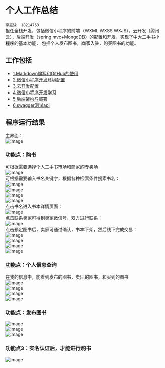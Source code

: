 # 个人工作总结
`李嘉泳  18214753` <br>
  担任全栈开发，包括微信小程序的前端（WXML WXSS WXJS），云开发（腾讯云），后端开发（spring mvc+MongoDB）的配置和开发，实现了中大二手书小程序的基本功能，
包括个人发布图书，商家入驻，购买图书的功能。
## 工作包括
 * [1.Markdown编写和GitHub的使用](https://github.com/resisterdkdk/Mini-Program-for-used-books/blob/master/Workload/Lijiayong_18214753/1_Markdown%E7%BC%96%E5%86%99%E5%92%8CGitHub%E7%9A%84%E4%BD%BF%E7%94%A8.md)  
 * [2.微信小程序开发环境配置](https://github.com/resisterdkdk/Mini-Program-for-used-books/blob/master/Workload/Lijiayong_18214753/2_%E5%BE%AE%E4%BF%A1%E5%B0%8F%E7%A8%8B%E5%BA%8F%E5%BC%80%E5%8F%91%E7%8E%AF%E5%A2%83%E9%85%8D%E7%BD%AE.md)  
 * [3.云开发配置](https://github.com/resisterdkdk/Mini-Program-for-used-books/blob/master/Workload/Lijiayong_18214753/3_%E4%BA%91%E5%BC%80%E5%8F%91%E9%85%8D%E7%BD%AE.md)  
 * [4.微信小程序开发学习](https://github.com/resisterdkdk/Mini-Program-for-used-books/blob/master/Workload/Lijiayong_18214753/4_%E5%BE%AE%E4%BF%A1%E5%B0%8F%E7%A8%8B%E5%BA%8F%E5%BC%80%E5%8F%91%E5%AD%A6%E4%B9%A0.md)
 * [5.后端架构与部署](https://github.com/resisterdkdk/Mini-Program-for-used-books/blob/master/Workload/Lijiayong_18214753/5_%E5%90%8E%E7%AB%AF%E6%9E%B6%E6%9E%84%E5%92%8C%E9%83%A8%E7%BD%B2.md)
 * [6.swagger测试api](https://github.com/resisterdkdk/Mini-Program-for-used-books/blob/master/Workload/Lijiayong_18214753/6_swagger%E6%B5%8B%E8%AF%95api.md)
 
 ## 程序运行结果
 主界面：<br>
 ![image](https://github.com/resisterdkdk/Mini-Program-for-used-books/blob/master/Workload/Lijiayong_18214753/images/pic/show1.png?raw=true)
### 功能点：购书
可根据需要选择个人二手书市场和商家的专卖场<br>
 ![image](https://github.com/resisterdkdk/Mini-Program-for-used-books/blob/master/Workload/Lijiayong_18214753/images/pic/show2.png?raw=true) <br>
 可根据需要输入书名关键字，根据各种检索条件搜索书名：<br>
  ![image](https://github.com/resisterdkdk/Mini-Program-for-used-books/blob/master/Workload/Lijiayong_18214753/images/pic/show3.png?raw=true)<br>
   ![image](https://github.com/resisterdkdk/Mini-Program-for-used-books/blob/master/Workload/Lijiayong_18214753/images/pic/show4.png?raw=true)<br>
   ![image](https://github.com/resisterdkdk/Mini-Program-for-used-books/blob/master/Workload/Lijiayong_18214753/images/pic/show5.png?raw=true)<br>
   ![image](https://github.com/resisterdkdk/Mini-Program-for-used-books/blob/master/Workload/Lijiayong_18214753/images/pic/show6.png?raw=true)<br>
   点击书名进入书本详情页面：<br>
   ![image](https://github.com/resisterdkdk/Mini-Program-for-used-books/blob/master/Workload/Lijiayong_18214753/images/pic/show7.png?raw=true)<br>
   点击联系卖家可得到卖家微信号，双方进行联系：<br>
   ![image](https://github.com/resisterdkdk/Mini-Program-for-used-books/blob/master/Workload/Lijiayong_18214753/images/pic/show8.png?raw=true)<br>
   点击预定图书后，卖家可通过确认，书本下架，然后线下完成交易：<br>
   ![image](https://github.com/resisterdkdk/Mini-Program-for-used-books/blob/master/Workload/Lijiayong_18214753/images/pic/show9.png?raw=true)<br>
   ![image](https://github.com/resisterdkdk/Mini-Program-for-used-books/blob/master/Workload/Lijiayong_18214753/images/pic/show10.png?raw=true)<br>
   ![image](https://github.com/resisterdkdk/Mini-Program-for-used-books/blob/master/Workload/Lijiayong_18214753/images/pic/show11.png?raw=true)<br>
   ![image](https://github.com/resisterdkdk/Mini-Program-for-used-books/blob/master/Workload/Lijiayong_18214753/images/pic/show12.png?raw=true)<br>
### 功能点：个人信息查询
在我的信息中，能看到发布的图书，卖出的图书，和买到的图书<br>
   ![image](https://github.com/resisterdkdk/Mini-Program-for-used-books/blob/master/Workload/Lijiayong_18214753/images/pic/show13.png?raw=true)<br>
   ![image](https://github.com/resisterdkdk/Mini-Program-for-used-books/blob/master/Workload/Lijiayong_18214753/images/pic/show14.png?raw=true)<br>
   ![image](https://github.com/resisterdkdk/Mini-Program-for-used-books/blob/master/Workload/Lijiayong_18214753/images/pic/show15.png?raw=true)<br>
   ![image](https://github.com/resisterdkdk/Mini-Program-for-used-books/blob/master/Workload/Lijiayong_18214753/images/pic/show16.png?raw=true)<br>
   ### 功能点：发布图书
  ![image](https://github.com/resisterdkdk/Mini-Program-for-used-books/blob/master/Workload/Lijiayong_18214753/images/pic/show17.png?raw=true)<br>
  ![image](https://github.com/resisterdkdk/Mini-Program-for-used-books/blob/master/Workload/Lijiayong_18214753/images/pic/show18.png?raw=true)<br>
  ![image](https://github.com/resisterdkdk/Mini-Program-for-used-books/blob/master/Workload/Lijiayong_18214753/images/pic/show19.png?raw=true)<br>
  ### 功能点3：实名认证后，才能进行购书
  ![image](https://github.com/resisterdkdk/Mini-Program-for-used-books/blob/master/Workload/Lijiayong_18214753/images/pic/show20.png?raw=true)
<br>
